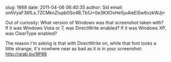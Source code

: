slug:    1868
date:    2011-04-06 06:40:35
author:  Sid
email:   onhVyaF36fLs.7ZCMknZIupb0So4B.Tb1J+0e3KXOvHe5ju4ieElSw6vzkWJjn

Out of curiosity: What version of Windows was that screenshot taken
with? If it was Windows Vista or 7, was DirectWrite enabled? If it was
Windows XP, was ClearType enabled?

The reason I'm asking is that with DirectWrite on, while that font
looks a little strange, it's nowhere near as bad as it is in your
screenshot: <a rel="nofollow" href="http://grab.by/9P88">http://grab.by/9P88</a>
